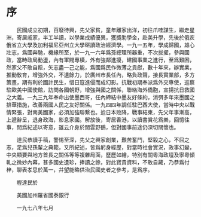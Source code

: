 # 序





　　民國成立初期，百廢待興，先父家貧，童年離家出洋，初往爪哇謀生，繼走星洲，寄居戚家，半工半讀，以學業成績優異，獲獎助學金，赴美升學，先後於俄亥俄省立大學及加利福尼亞州立大學硏讀政治經濟學。一九一五年，學成歸國，雄心壯志，爲國奔馳，機緣所至，於一九一六年爲孫總理所器重，不次拔擢，參與國政，當時政局動盪，內有軍閥專橫，外有強鄰進擾，建國事業之進行，至爲艱困，然家父不敢自餒，矢志盡一己之能，爲國爲民作微薄之貢獻，數十年來，辦實業，推動敎育，增強外交，不遺餘力，於廣州市長任內，略負政聲，接長實業部，多方策畫，期有利於國計民生，惜日寇進侵而成幻影。抗戰初期奉派爲外交專使，巡察駐歐美中國使館，訪問各國朝野，增強與國之關係，聯絡海外僑胞，宣揚抗日救國之大義。一九三九年奉命出使墨西哥，任內締結中墨友好條約，消弭多年來墨國之排華措施，改善兩國人民之友好關係。一九四四年調任駐巴西大使，當時中央以戰情緊張，對南美國家，必須加強聯繫也。迨日本败降，戰事結束，先父年事漸高，上遞辭呈，退身政海，影息家國。解放後，寄居香港，以讀書賞花爲樂，回憶往事，閒爲紀述以寄意，雖云介身於閒雲野鶴，但對國事前途仍深切關懷也。

　　達民恭讀手稿，警惕至深，先父之興家創業，艱苦奮鬥，堅毅之心，不屈之志，足爲兒孫輩之典範，又所紀述，皆爲躬身經歷，對當時社會實況，政事幻變，中央顯要與地方首長之關係等等複雜局面，歷歷如繪，特別有關粵海政壇及寧粵傾軋之微妙內幕，甚多國史遺珍，捧讀之餘，對此寶貴資料，不敢自藏，乃恭爲付梓，聊表孝思於萬一，幷望能略供治民國史者之參考，是爲序。

　　程達民於

　　美國加州羅省國泰銀行

　　一九七八年七月

